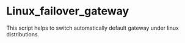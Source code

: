 # Linux_failover_gateway
This script helps to switch automatically default gateway under linux distributions.
